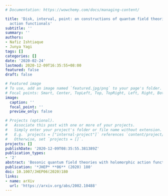 ```yaml
---
# Documentation: https://wowchemy.com/docs/managing-content/

title: 'Disk, interval, point: on constructions of quantum field theories with holomorphic
  action functionals'
subtitle: ''
summary: ''
authors:
- Nafiz Ishtiaque
- Junya Yagi
tags: []
categories: []
date: '2020-02-24'
lastmod: 2020-12-09T16:35:55+08:00
featured: false
draft: false

# Featured image
# To use, add an image named `featured.jpg/png` to your page's folder.
# Focal points: Smart, Center, TopLeft, Top, TopRight, Left, Right, BottomLeft, Bottom, BottomRight.
image:
  caption: ''
  focal_point: ''
  preview_only: false

# Projects (optional).
#   Associate this post with one or more of your projects.
#   Simply enter your project's folder or file name without extension.
#   E.g. `projects = ["internal-project"]` references `content/project/deep-learning/index.md`.
#   Otherwise, set `projects = []`.
projects: []
publishDate: '2020-12-09T08:35:55.381389Z'
publication_types:
- '2'
abstract: 'Bosonic quantum field theories with holomorphic action functionals are realized by two types of constructions involving supersymmetric quantum field theories, compactified on an interval in one type and compactified on a disk and deformed in the other. We establish the equivalence between the two types of constructions by reducing the disk to the interval and the interval to a point. As examples, we discuss constructions of zero-dimensional gauged sigma model, gauged quantum mechanics, gauged symplectic bosons in two dimensions, and Chern–Simons theory and its higher-dimensional variants.'
publication: '*JHEP* **06** (2020) 180'
doi: 10.1007/JHEP06(2020)180
links:
- name: arXiv
  url: 'https://arxiv.org/abs/2002.10488'
---
```

